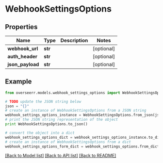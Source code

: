 # WebhookSettingsOptions


## Properties
Name | Type | Description | Notes
------------ | ------------- | ------------- | -------------
**webhook_url** | **str** |  | [optional] 
**auth_header** | **str** |  | [optional] 
**json_payload** | **str** |  | [optional] 

## Example

```python
from overseerr.models.webhook_settings_options import WebhookSettingsOptions

# TODO update the JSON string below
json = "{}"
# create an instance of WebhookSettingsOptions from a JSON string
webhook_settings_options_instance = WebhookSettingsOptions.from_json(json)
# print the JSON string representation of the object
print WebhookSettingsOptions.to_json()

# convert the object into a dict
webhook_settings_options_dict = webhook_settings_options_instance.to_dict()
# create an instance of WebhookSettingsOptions from a dict
webhook_settings_options_form_dict = webhook_settings_options.from_dict(webhook_settings_options_dict)
```
[[Back to Model list]](../README.md#documentation-for-models) [[Back to API list]](../README.md#documentation-for-api-endpoints) [[Back to README]](../README.md)


